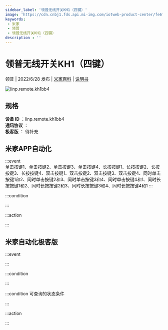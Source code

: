 ```yaml
---
sidebar_label: '领普无线开关KH1（四键）'
image: 'https://cdn.cnbj1.fds.api.mi-img.com/iotweb-product-center/fe6f0ca281b1468c98d20c436a41a580_1655773010404.png?GalaxyAccessKeyId=AKVGLQWBOVIRQ3XLEW&Expires=9223372036854775807&Signature=WDXXgYfXfF5mqF0ApPX/cd/+zwU='
keywords: 
 - 米家
 - 领普
 - 领普无线开关KH1（四键）
description : ''
---
```

# 领普无线开关KH1（四键）

领普 | 2022/6/28 发布 | [米家百科](https://home.mi.com/webapp/content/baike/product/index.html?model=linp.remote.kh1bb4) | [说明书](https://home.mi.com/views/introduction.html?model=linp.remote.kh1bb4&region=cn)

![linp.remote.kh1bb4](https://cdn.cnbj1.fds.api.mi-img.com/iotweb-product-center/fe6f0ca281b1468c98d20c436a41a580_1655773010404.png?GalaxyAccessKeyId=AKVGLQWBOVIRQ3XLEW&Expires=9223372036854775807&Signature=WDXXgYfXfF5mqF0ApPX/cd/+zwU=)

## 规格  
> 
**设备 ID** ：linp.remote.kh1bb4  
**通讯协议** ：  
**极客版**  ： 待补充 


## 米家APP自动化  

:::event  
单击按键1、单击按键2、单击按键3、单击按键4、长按按键1、长按按键2、长按按键3、长按按键4、双击按键1、双击按键2、双击按键3、双击按键4、同时单击按键1和2、同时单击按键2和3、同时单击按键3和4、同时单击按键4和1、同时长按按键1和2、同时长按按键2和3、同时长按按键3和4、同时长按按键4和1
:::

:::condition  

:::

:::action   

:::

## 米家自动化极客版  

:::event  

:::

:::condition  

:::

:::condition 可查询的状态条件  

:::

:::action  

:::

        
